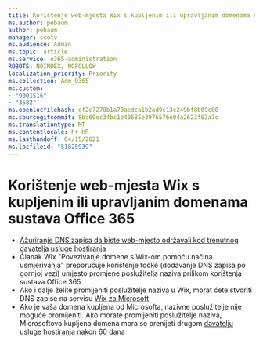 ```yaml
---
title: Korištenje web-mjesta Wix s kupljenim ili upravljanim domenama sustava Office 365
ms.author: pebaum
author: pebaum
manager: scotv
ms.audience: Admin
ms.topic: article
ms.service: o365-administration
ROBOTS: NOINDEX, NOFOLLOW
localization_priority: Priority
ms.collection: Adm_O365
ms.custom:
- "9001516"
- "3582"
ms.openlocfilehash: ef2e7278b1a70aedca1b2ad9c13c249bf8b09c00
ms.sourcegitcommit: 8bc60ec34bc1e40685e3976576e04a2623f63a7c
ms.translationtype: MT
ms.contentlocale: hr-HR
ms.lasthandoff: 04/15/2021
ms.locfileid: "51825939"
---
```

# <a name="using-wix-website-with-office-365-purchased-or-managed-domains"></a>Korištenje web-mjesta Wix s kupljenim ili upravljanim domenama sustava Office 365

- [Ažuriranje DNS zapisa da biste web-mjesto održavali kod trenutnog davatelja usluge hostiranja](https://docs.microsoft.com/microsoft-365/admin/dns/update-dns-records-to-retain-current-hosting-provider)
- Članak Wix "Povezivanje domene s Wix-om pomoću načina usmjerivanja" preporučuje korištenje točke (dodavanje DNS zapisa po gornjoj vezi) umjesto promjene poslužitelja naziva prilikom korištenja sustava Office 365
- Ako i dalje želite promijeniti poslužitelje naziva u Wix, morat ćete stvoriti DNS zapise na servisu  [Wix za Microsoft](https://docs.microsoft.com/microsoft-365/admin/dns/create-dns-records-at-wix?view=o365-worldwide)
- Ako je vaša domena kupljena od Microsofta, nazivne poslužitelje nije moguće promijeniti. Ako morate promijeniti poslužitelje naziva, Microsoftova kupljena domena mora se prenijeti drugom  [davatelju usluge hostiranja nakon 60 dana](https://docs.microsoft.com/microsoft-365/admin/get-help-with-domains/transfer-a-domain-from-microsoft-to-another-host)